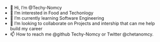 - 👋 Hi, I’m @Techy-Nomcy
- 👀 I’m interested in Food and Techonlogy
- 🌱 I’m currently learning Software Engineering
- 💞️ I’m looking to collaborate on Projects and intership that can me help build my career
- 📫 How to reach me @github Techy-Nomcy or Twitter @chetanomcy. 

<!---
Techy-Nomcy/Techy-Nomcy is a ✨ special ✨ repository because its `README.md` (this file) appears on your GitHub profile.
You can click the Preview link to take a look at your changes.
--->

